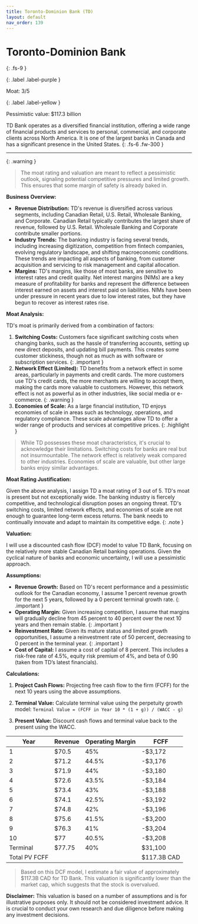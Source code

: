 ```yaml
---
title: Toronto-Dominion Bank (TD)
layout: default
nav_order: 139
---
```


# Toronto-Dominion Bank
{: .fs-9 }

{: .label .label-purple }

Moat: 3/5

{: .label .label-yellow }

Pessimistic value: $117.3 billion

TD Bank operates as a diversified financial institution, offering a wide range of financial products and services to personal, commercial, and corporate clients across North America. It is one of the largest banks in Canada and has a significant presence in the United States.
{: .fs-6 .fw-300 }

---

{: .warning } 
>The moat rating and valuation are meant to reflect a pessimistic outlook, signaling potential competitive pressures and limited growth. This ensures that some margin of safety is already baked in.

**Business Overview:**

* **Revenue Distribution:** TD's revenue is diversified across various segments, including Canadian Retail, U.S. Retail, Wholesale Banking, and Corporate. Canadian Retail typically contributes the largest share of revenue, followed by U.S. Retail. Wholesale Banking and Corporate contribute smaller portions.
* **Industry Trends:** The banking industry is facing several trends, including increasing digitization, competition from fintech companies, evolving regulatory landscape, and shifting macroeconomic conditions. These trends are impacting all aspects of banking, from customer acquisition and servicing to risk management and capital allocation.
* **Margins:** TD's margins, like those of most banks, are sensitive to interest rates and credit quality. Net interest margins (NIMs) are a key measure of profitability for banks and represent the difference between interest earned on assets and interest paid on liabilities. NIMs have been under pressure in recent years due to low interest rates, but they have begun to recover as interest rates rise.

**Moat Analysis:**

TD's moat is primarily derived from a combination of factors:

1. **Switching Costs:** Customers face significant switching costs when changing banks, such as the hassle of transferring accounts, setting up new direct deposits, and updating bill payments.  This creates some customer stickiness, though not as much as with software or subscription services. {: .important }
2. **Network Effect (Limited):**  TD benefits from a network effect in some areas, particularly in payments and credit cards. The more customers use TD's credit cards, the more merchants are willing to accept them, making the cards more valuable to customers.  However, this network effect is not as powerful as in other industries, like social media or e-commerce. {: .warning }
3. **Economies of Scale:** As a large financial institution, TD enjoys economies of scale in areas such as technology, operations, and regulatory compliance. These scale advantages allow TD to offer a wider range of products and services at competitive prices. {: .highlight }

> While TD possesses these moat characteristics, it's crucial to acknowledge their limitations. Switching costs for banks are real but not insurmountable. The network effect is relatively weak compared to other industries. Economies of scale are valuable, but other large banks enjoy similar advantages.

**Moat Rating Justification:**

Given the above analysis, I assign TD a moat rating of 3 out of 5.  TD's moat is present but not exceptionally wide. The banking industry is fiercely competitive, and technological disruption poses an ongoing threat.  TD's switching costs, limited network effects, and economies of scale are not enough to guarantee long-term excess returns. The bank needs to continually innovate and adapt to maintain its competitive edge.  {: .note }

**Valuation:**

I will use a discounted cash flow (DCF) model to value TD Bank, focusing on the relatively more stable Canadian Retail banking operations.  Given the cyclical nature of banks and economic uncertainty, I will use a pessimistic approach.

**Assumptions:**

* **Revenue Growth:** Based on TD's recent performance and a pessimistic outlook for the Canadian economy, I assume 1 percent revenue growth for the next 5 years, followed by a 0 percent terminal growth rate. {: .important }
* **Operating Margin:** Given increasing competition, I assume that margins will gradually decline from 45 percent to 40 percent over the next 10 years and then remain stable. {: .important }
* **Reinvestment Rate:** Given its mature status and limited growth opportunities, I assume a reinvestment rate of 50 percent, decreasing to 0 percent in the terminal year. {: .important }
* **Cost of Capital:** I assume a cost of capital of 8 percent. This includes a risk-free rate of 4.5%, equity risk premium of 4%, and beta of 0.90 (taken from TD’s latest financials).

**Calculations:**

1. **Project Cash Flows:** Projecting free cash flow to the firm (FCFF) for the next 10 years using the above assumptions.
2. **Terminal Value:** Calculate terminal value using the perpetuity growth model: `Terminal Value = (FCFF in Year 10 * (1 + g)) / (WACC - g)`

3. **Present Value:** Discount cash flows and terminal value back to the present using the WACC.

| Year | Revenue | Operating Margin | FCFF   |
|------|---------|------------------|--------|
| 1    | $70.5    | 45%                | -$3,172 |
| 2    | $71.2   | 44.5%               | -$3,176 |
| 3    | $71.9   | 44%                | -$3,180 |
| 4    | $72.6    | 43.5%               | -$3,184 |
| 5    | $73.4    | 43%                | -$3,188 |
| 6    | $74.1   | 42.5%                | -$3,192 |
| 7    | $74.8    | 42%                | -$3,196 |
| 8    | $75.6    | 41.5%               | -$3,200 |
| 9    | $76.3    | 41%                 | -$3,204 |
| 10   | $77      | 40.5%                | -$3,208 |
|Terminal|  $77.75 |40%|$31,100|
|Total PV FCFF| | |$117.3B CAD|

> Based on this DCF model, I estimate a fair value of approximately $117.3B CAD for TD Bank. This valuation is significantly lower than the market cap, which suggests that the stock is overvalued.

**Disclaimer:**  This valuation is based on a number of assumptions and is for illustrative purposes only. It should not be considered investment advice. It is crucial to conduct your own research and due diligence before making any investment decisions.